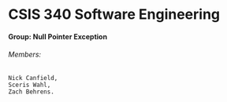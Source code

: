 # CSIS 340 Software Engineering

#### Group: Null Pointer Exception
###### Members:
    Nick Canfield,
    Sceris Wahl,
    Zach Behrens.
